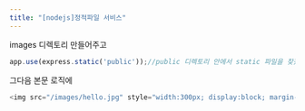 ```yaml
---
title: "[nodejs]정적파일 서비스"
---
```


images 디렉토리 만들어주고 
```javascript
app.use(express.static('public'));//public 디렉토리 안에서 static 파일을 찾겠다.
```

그다음 본문 로직에
```javascript
<img src="/images/hello.jpg" style="width:300px; display:block; margin-top:10px;">
```
